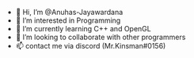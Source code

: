 - 👋 Hi, I’m @Anuhas-Jayawardana
- 👀 I’m interested in Programming
- 🌱 I’m currently learning C++ and OpenGL
- 💞️ I’m looking to collaborate with other programmers
- 📫 contact me via discord (Mr.Kinsman#0156)

<!---
Anuhas-Jayawardana/Anuhas-Jayawardana is a ✨ special ✨ repository because its `README.md` (this file) appears on your GitHub profile.
You can click the Preview link to take a look at your changes.
--->
